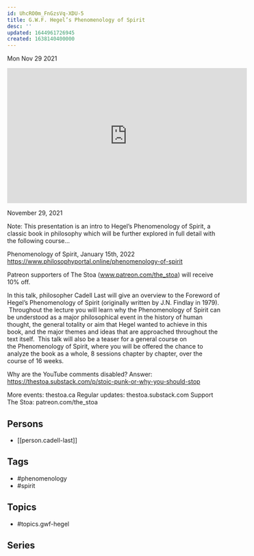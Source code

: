 ```yaml
---
id: UhcRO0m_FnGzsVq-XDU-5
title: G.W.F. Hegel’s Phenomenology of Spirit
desc: ''
updated: 1644961726945
created: 1638140400000
---
```





Mon Nov 29 2021

<iframe width="560" height="315" src="https://www.youtube.com/embed/Vw6nLxSV7Cg" title="G.W.F. Hegel’s Phenomenology of Spirit w/ Cadell Last" frameborder="0" allow="accelerometer; autoplay; clipboard-write; encrypted-media; gyroscope; picture-in-picture" allowfullscreen ></iframe>

November 29, 2021

Note: This presentation is an intro to Hegel’s Phenomenology of Spirit, a classic book in philosophy which will be further explored in full detail with the following course...

Phenomenology of Spirit, January 15th, 2022
https://www.philosophyportal.online/phenomenology-of-spirit

Patreon supporters of The Stoa (www.patreon.com/the_stoa) will receive 10% off. 

In this talk, philosopher Cadell Last will give an overview to the Foreword of Hegel’s Phenomenology of Spirit (originally written by J.N. Findlay in 1979).  Throughout the lecture you will learn why the Phenomenology of Spirit can be understood as a major philosophical event in the history of human thought, the general totality or aim that Hegel wanted to achieve in this book, and the major themes and ideas that are approached throughout the text itself.  This talk will also be a teaser for a general course on the Phenomenology of Spirit, where you will be offered the chance to analyze the book as a whole, 8 sessions chapter by chapter, over the course of 16 weeks.  

Why are the YouTube comments disabled? Answer: https://thestoa.substack.com/p/stoic-punk-or-why-you-should-stop

More events: thestoa.ca
Regular updates: thestoa.substack.com
Support The Stoa: patreon.com/the_stoa

## Persons

- [[person.cadell-last]]

## Tags

- #phenomenology
- #spirit

## Topics

- #topics.gwf-hegel

## Series



